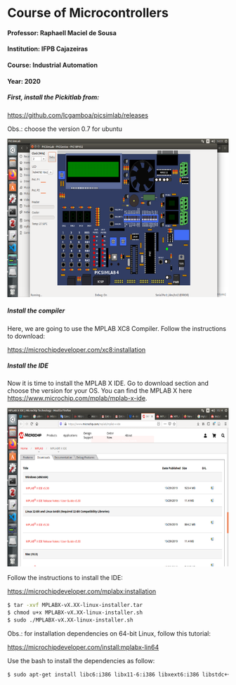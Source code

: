 # Course of Microcontrollers
#### Professor: Raphaell Maciel de Sousa
#### Institution: IFPB Cajazeiras
#### Course: Industrial Automation
#### Year: 2020

##### First, install the Pickitlab from:

https://github.com/lcgamboa/picsimlab/releases

Obs.: choose the version 0.7 for ubuntu

<p align="center">
    <img src="./figs/pic_board.png" width="600" height="360" title="Home Service Robot">
</p> 

##### Install the compiler

Here, we are going to use the MPLAB XC8 Compiler. Follow the instructions to download:

https://microchipdeveloper.com/xc8:installation

##### Install the IDE

Now it is time to install the MPLAB X IDE. Go to download section and choose the version for your OS. You can find the MPLAB X here https://www.microchip.com/mplab/mplab-x-ide.

<p align="center">
    <img src="./figs/mplabx.png" width="600" height="360" title="Home Service Robot">
</p> 

Follow the instructions to install the IDE:

https://microchipdeveloper.com/mplabx:installation

```bash
$ tar -xvf MPLABX-vX.XX-linux-installer.tar
$ chmod u+x MPLABX-vX.XX-linux-installer.sh
$ sudo ./MPLABX-vX.XX-linux-installer.sh
```

Obs.: for installation dependencies on 64-bit Linux, follow this tutorial: 

https://microchipdeveloper.com/install:mplabx-lin64

Use the bash to install the dependencies as follow:

```bash
$ sudo apt-get install libc6:i386 libx11-6:i386 libxext6:i386 libstdc++6:i386 libexpat1:i386
```

